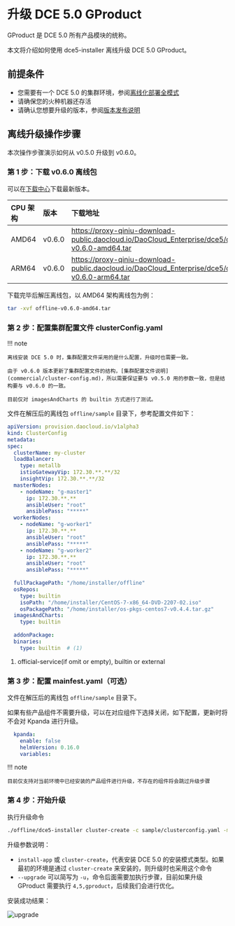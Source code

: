 # 升级 DCE 5.0 GProduct

GProduct 是 DCE 5.0 所有产品模块的统称。

本文将介绍如何使用 dce5-installer 离线升级 DCE 5.0 GProduct。

## 前提条件

- 您需要有一个 DCE 5.0 的集群环境，参阅[离线化部署全模式](commercial/start-install.md)
- 请确保您的火种机器还存活
- 请确认您想要升级的版本，参阅[版本发布说明](release-notes.md)

## 离线升级操作步骤

本次操作步骤演示如何从 v0.5.0 升级到 v0.6.0。

### 第 1 步：下载 v0.6.0 离线包

可以在[下载中心](https://docs.daocloud.io/download/dce5/)下载最新版本。

| CPU 架构 | 版本   | 下载地址                                                     |
| :------- | :----- | :----------------------------------------------------------- |
| AMD64    | v0.6.0 | https://proxy-qiniu-download-public.daocloud.io/DaoCloud_Enterprise/dce5/offline-v0.6.0-amd64.tar |
| ARM64    | v0.6.0 | https://proxy-qiniu-download-public.daocloud.io/DaoCloud_Enterprise/dce5/offline-v0.6.0-arm64.tar |

下载完毕后解压离线包，以 AMD64 架构离线包为例：

```bash
tar -xvf offline-v0.6.0-amd64.tar
```

### 第 2 步：配置集群配置文件 clusterConfig.yaml

!!! note

    离线安装 DCE 5.0 时，集群配置文件采用的是什么配置，升级时也需要一致。
    
    由于 v0.6.0 版本更新了集群配置文件的结构，[集群配置文件说明](commercial/cluster-config.md)，所以需要保证要与 v0.5.0 用的参数一致，但是结构要与 v0.6.0 的一致。
    
    目前仅对 imagesAndCharts 的 builtin 方式进行了测试。

文件在解压后的离线包 `offline/sample` 目录下，参考配置文件如下：

```yaml
apiVersion: provision.daocloud.io/v1alpha3
kind: ClusterConfig
metadata:
spec:
  clusterName: my-cluster
  loadBalancer:
    type: metallb 
    istioGatewayVip: 172.30.**.**/32 
    insightVip: 172.30.**.**/32      
  masterNodes:
    - nodeName: "g-master1" 
      ip: 172.30.**.**
      ansibleUser: "root"
      ansiblePass: "*****"
  workerNodes:
    - nodeName: "g-worker1"
      ip: 172.30.**.**
      ansibleUser: "root"
      ansiblePass: "*****"
    - nodeName: "g-worker2"
      ip: 172.30.**.**
      ansibleUser: "root"
      ansiblePass: "*****"
 
  fullPackagePath: "/home/installer/offline"
  osRepos:
    type: builtin
    isoPath: "/home/installer/CentOS-7-x86_64-DVD-2207-02.iso"
    osPackagePath: "/home/installer/os-pkgs-centos7-v0.4.4.tar.gz"
  imagesAndCharts:
    type: builtin
 
  addonPackage:
  binaries:
    type: builtin  # (1)
```

1. official-service(if omit or empty), builtin or external

### 第 3 步：配置 mainfest.yaml（可选）

文件在解压后的离线包 `offline/sample` 目录下。

如果有些产品组件不需要升级，可以在对应组件下选择关闭，如下配置，更新时将不会对 Kpanda 进行升级。

```yaml
  kpanda:
    enable: false
    helmVersion: 0.16.0
    variables:
```

!!! note

    目前仅支持对当前环境中已经安装的产品组件进行升级，不存在的组件将会跳过升级步骤

### 第 4 步：开始升级

执行升级命令

```bash
./offline/dce5-installer cluster-create -c sample/clusterconfig.yaml -m sample/manifest.yaml --upgrade 4,5,gproduct
```

升级参数说明：

- `install-app` 或 `cluster-create`，代表安装 DCE 5.0 的安装模式类型。如果最初的环境是通过 `cluster-create` 来安装的，则升级时也采用这个命令
- `--upgrade` 可以简写为 `-u`，命令后面需要加执行步骤，目前如果升级 GProduct 需要执行 `4,5,gproduct`，后续我们会进行优化。

安装成功结果：

![upgrade](https://community-github.cn-sh2.ufileos.com/daocloud-docs-images/docs/install/images/upgrade.png)
